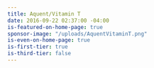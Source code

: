 ```yaml
---
title: Aquent/Vitamin T
date: 2016-09-22 02:37:00 -04:00
is-featured-on-home-page: true
sponsor-image: "/uploads/AquentVitaminT.png"
is-even-on-home-page: true
is-first-tier: true
is-third-tier: false
---
```


